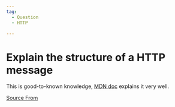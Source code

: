 ```yaml
---
tag:
  - Question
  - HTTP

---
```

  
# Explain the structure of a HTTP message

This is good-to-known knowledge, [MDN doc](https://developer.mozilla.org/en-US/docs/Web/HTTP/Messages) explains it very well.


[Source From](https://bigfrontend.dev/question/http-message-structure)

  